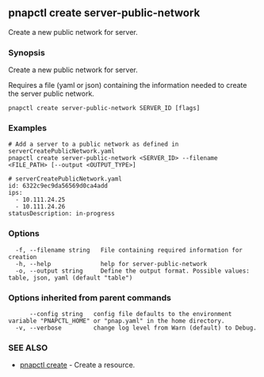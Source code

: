 ## pnapctl create server-public-network

Create a new public network for server.

### Synopsis

Create a new public network for server.

Requires a file (yaml or json) containing the information needed to create the server public network.

```
pnapctl create server-public-network SERVER_ID [flags]
```

### Examples

```
# Add a server to a public network as defined in serverCreatePublicNetwork.yaml
pnapctl create server-public-network <SERVER_ID> --filename <FILE_PATH> [--output <OUTPUT_TYPE>]

# serverCreatePublicNetwork.yaml
id: 6322c9ec9da56569d0ca4add
ips: 
  - 10.111.24.25
  - 10.111.24.26
statusDescription: in-progress

```

### Options

```
  -f, --filename string   File containing required information for creation
  -h, --help              help for server-public-network
  -o, --output string     Define the output format. Possible values: table, json, yaml (default "table")
```

### Options inherited from parent commands

```
      --config string   config file defaults to the environment variable "PNAPCTL_HOME" or "pnap.yaml" in the home directory.
  -v, --verbose         change log level from Warn (default) to Debug.
```

### SEE ALSO

* [pnapctl create](pnapctl_create.md)	 - Create a resource.


